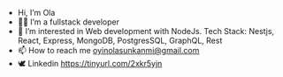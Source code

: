 - Hi, I’m Ola
- 👨‍💻 I’m a fullstack developer
- 👀 I’m interested in Web development with NodeJs. Tech Stack: Nestjs, React, Express, MongoDB, PostgresSQL, GraphQL, Rest
- 📫 How to reach me oyinolasunkanmi@gmail.com
- 🕊️ Linkedin https://tinyurl.com/2xkr5yjn
<!---
olasunkanmi-SE/olasunkanmi-SE is a ✨ special ✨ repository because its `README.md` (this file) appears on your GitHub profile.
You can click the Preview link to take a look at your changes.
--->
